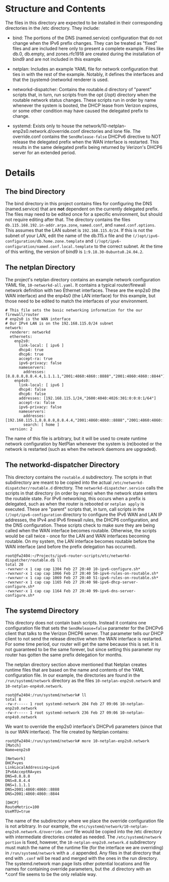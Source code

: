 # Structure and Contents

The files in this directory are expected to be installed in their corresponding directories in the /etc directory. They include:

*   bind: The portions of the DNS (named.service) configuration that do not change when the IPv6 prefix changes. They can be treated as "fixed" files and are included here only to present a complete example. Files like db.0, db.empty, and zones.rfc1918 are created during the installation of bind9 and are not included in this example.

*   netplan: Includes an example YAML file for network configuration that ties in with the rest of the example. Notably, it defines the interfaces and that the (systemd-)networkd renderer is used.

*   networkd-dispatcher: Contains the routable.d directory of "parent" scripts that, in turn, run scripts from the opt (/opt) directory when the routable network status changes. These scripts run in order by name whenever the system is booted, the DHCP lease from Verizon expires, or some other condition may have caused the delegated prefix to change.

*   systemd: Exists only to house the network/10-netplan-enp2s0.network.d/override.conf directories and lone file. The override.conf contains the `SendRelease-false` DHCPv6 directive to NOT release the delegated prefix when the WAN interface is restarted. This results in the same delegated prefix being returned by Verizon's DHCP6 server for an extended period.

# Details

## The bind Directory

The bind directory in this project contains files for configuring the DNS (named.service) that are **not** dependent on the currently delegated prefix. The files may need to be edited once for a specific environment, but should not require editing after that. The directory contains the files `db.115.168.192.in-addr.arpa.zone`, `named.conf`, and `named.conf.options`. This assumes that the LAN subnet is `192.168.115.0/24`. If this is not the subnet of your LAN, edit the name of the db.115.x file and the `(/)opt/ipv6-configuration/db.home.zone.template` and `(/)opt/ipv6-configuration/named.conf.local.template` to the correct subnet. At the time of this writing, the version of bind9 is `1:9.18.30-0ubuntu0.24.04.2`. 

## The netplan Directory

The project's netplan directory contains an example network configuration YAML file, `10-networkd-all.yaml`. It contains a typical router/firewall network definition with two Ethernet interfaces. These are the enp2s0 (the WAN interface) and the enp4s0 (the LAN interface) for this example, but those need to be edited to match the interfaces of your environment.
```
# This file sets the basic networking information for the our firewall/router
# enp2s0 is the WAN interface
# Our IPv4 LAN is on the 192.168.115.0/24 subnet
network:
  renderer: networkd
  ethernets:
    enp2s0:
      link-local: [ ipv6 ]
      dhcp4: true
      dhcp6: true
      accept-ra: true
      ipv6-privacy: false
      nameservers:
        addresses: [8.8.8.8,8.8.4.4,1.1.1.1,"2001:4860:4860::8888","2001:4860:4860::8844"]
    enp4s0:
      link-local: [ ipv6 ]
      dhcp4: false
      dhcp6: false
      addresses: [192.168.115.1/24,"2600:4040:4026:301:0:0:0:1/64"]
      accept-ra: false
      ipv6-privacy: false
      nameservers:
        addresses: [192.168.115.1,8.8.8.8,8.8.4.4,"2001:4860:4860::8888","2001:4860:4860::8844"]
        search: [ home ]
  version: 2
```
The name of this file is arbitrary, but it will be used to create runtime network configuration by NetPlan whenever the system is (re)booted or the network is restarted (such as when the network daemons are upgraded).

## The networkd-dispatcher Directory

This directory contains the `routable.d` subdirectory. The scripts in that subdirectory are meant to be copied into the actual `/etc/networkd-dispatcher/routable.d` directory. The `networkd-dispatcher.service` calls the scripts in that directory (in order by name) when the network state enters the routable state. For IPv6 networking, this occurs when a prefix is delegated, such as when the router is rebooted or `netplan apply` is executed. These are "parent" scripts that, in turn, call scripts in the `(/)opt/ipv6-configuration` directory to configure the IPv6 WAN and LAN IP addresses, the IPv4 and IPv6 firewall rules, the DHCP6 configuration, and the DNS configuration. These scripts check to make sure they are being called when the WAN interface becomes routable. Otherwise, the scripts would be call twice - once for the LAN and WAN interfaces becoming routable. On my system, the LAN interface becomes routable before the WAN interface (and before the prefix delegation has occurred).
```
root@fw2404:~/Projects/ipv6-router-scripts/etc/networkd-dispatcher/routable.d$ ll
total 20
-rwxrwxr-x 1 cap cap 1304 Feb 27 20:40 10-ipv6-configure.sh*
-rwxrwxr-x 1 cap cap 1066 Feb 27 20:40 50-ipv4-rules-on-routable.sh*
-rwxrwxr-x 1 cap cap 1069 Feb 27 20:40 51-ipv6-rules-on-routable.sh*
-rwxrwxr-x 1 cap cap 1165 Feb 27 20:40 98-ipv6-dhcp-server-configure.sh*
-rwxrwxr-x 1 cap cap 1164 Feb 27 20:40 99-ipv6-dns-server-configure.sh*
```

## The systemd Directory

This directory does not contain bash scripts. Instead it contains one configuration file that sets the `SendRelease=false` parameter for the DHCPv6 client that talks to the Verizon DHCP6 server. That parameter tells our DHCP client to not send the release directive when the WAN interface is restarted. For some time period, our router will get the same because this is set. It is not guaranteed to be the same forever, but since setting this parameter my router has gotten the same prefix delegation for months.

The netplan directory section above mentioned that Netplan creates runtime files that are based on the name and contents of the YAML configuration file. In our example, the directories are found in the `/run/systemd/network` directory as the files `10-netplan-enp2s0.network` and `10-netplan-enp4s0.network`.


```
root@fw2404:/run/systemd/network# ll
total 8
-rw-r----- 1 root systemd-network 204 Feb 27 09:06 10-netplan-enp2s0.network
-rw-r----- 1 root systemd-network 236 Feb 27 09:06 10-netplan-enp4s0.network
```

We want to override the enp2s0 interface's DHCPv6 parameters (since that is our WAN interface). The file created by Netplan contains:

```
root@fw2404:/run/systemd/network# more 10-netplan-enp2s0.network
[Match]
Name=enp2s0

[Network]
DHCP=yes
LinkLocalAddressing=ipv6
IPv6AcceptRA=yes
DNS=8.8.8.8
DNS=8.8.4.4
DNS=1.1.1.1
DNS=2001:4860:4860::8888
DNS=2001:4860:4860::8844

[DHCP]
RouteMetric=100
UseMTU=true

```

The name of the subdirectory where we place the override configuration file is not arbitrary. In our example, the `etc/systemd/network/10-netplan-enp2s0.network.d/override.conf` file would be copied into the /etc directory with intermediate directories created as needed. The `/etc/systemd/network portion` is fixed, however, the `10-netplan-enp2s0.network.d` subdirectory must match the name of the runtime file (for the interface we are overriding) in `/run/systemd/network` with a `.d` appended. Any files in that directory that end with `.conf` will be read and merged with the ones in the run directory. The systemd.network man page lists other potential locations and file names for containing override parameters, but the .d directory with an *.conf file seems to be the only reliable way.
